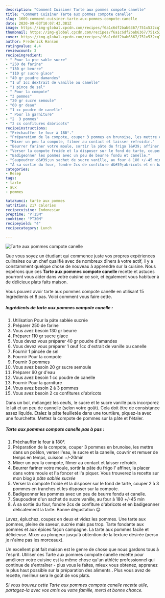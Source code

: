 ```yaml
---
description: "Comment Cuisiner Tarte aux pommes compote canelle"
title: "Comment Cuisiner Tarte aux pommes compote canelle"
slug: 1609-comment-cuisiner-tarte-aux-pommes-compote-canelle
date: 2020-09-03T10:07:43.381Z
image: https://img-global.cpcdn.com/recipes/f6a1c6df2bab6367/751x532cq70/tarte-aux-pommes-compote-canelle-photo-principale-de-la-recette.jpg
thumbnail: https://img-global.cpcdn.com/recipes/f6a1c6df2bab6367/751x532cq70/tarte-aux-pommes-compote-canelle-photo-principale-de-la-recette.jpg
cover: https://img-global.cpcdn.com/recipes/f6a1c6df2bab6367/751x532cq70/tarte-aux-pommes-compote-canelle-photo-principale-de-la-recette.jpg
author: Frederick Hanson
ratingvalue: 4.4
reviewcount: 3
recipeingredient:
- " Pour la pte sable sucre"
- "250 de farine"
- "130 gr beurre"
- "110 gr sucre glace"
- "40 gr poudre damandes"
- "1 uf 1cc dextrait de vanille ou canelle"
- "1 pince de sel"
- " Pour la compote"
- "3 pommes"
- "20 gr sucre semoule"
- "60 gr deau"
- "1 cc poudre de canelle"
- " Pour la garniture"
- "2  3 pommes"
- "2 cs confitures dabricots"
recipeinstructions:
- "Préchauffer le four à 180°."
- "Préparation de la compote, couper 3 pommes en brunoise, les mettre dans un poêlon, verser l&#39;eau, le sucre et la canelle, couvrir et remuer de temps en temps, cuisson +/-20min"
- "Mixer un peu la compote, filmer au contact et laisser refroidir."
- "Beurrer fariner votre moule, sortir la pâte du frigo l&#39; affiner, la placer dans votre moule et l&#39;a foncer et l&#39;a piquer. Vous trouverez la recette sur mon blog à *pâte sablée sucrée*"
- "Verser la compote froide et la disposer sur le fond de tarte, couper 2 à 3 pommes en tranches et les disposer sur la compote."
- "Badigeonner les pommes avec un peu de beurre fondu et canelle."
- "Saupoudrer d&#39;un sachet de sucre vanille, au four à 180 +/-45 min"
- "À sa sortie du four, fondre 2cs de confiture d&#39;abricots et en badigeonner délicatement la tarte. Bonne dégustation 😊"
categories:
- Resep
tags:
- tarte
- aux
- pommes

katakunci: tarte aux pommes 
nutrition: 217 calories
recipecuisine: Indonesian
preptime: "PT15M"
cooktime: "PT30M"
recipeyield: "4"
recipecategory: Lunch

---
```



![Tarte aux pommes compote canelle](https://img-global.cpcdn.com/recipes/f6a1c6df2bab6367/751x532cq70/tarte-aux-pommes-compote-canelle-photo-principale-de-la-recette.jpg)

Que vous soyez un étudiant qui commence juste vos propres expériences culinaires ou un chef qualifié avec de nombreux dîners à votre actif, il y a constamment quelque chose de nouveau à apprendre sur la cuisine. Nous espérons que ces <strong> Tarte aux pommes compote canelle </strong> recette et astuces pourront vous aider dans votre cuisine ce soir, et également vous habituer à de délicieux plats faits maison.

<!--inarticleads1-->

Vous pouvez avoir tarte aux pommes compote canelle en utilisant 15 Ingrédients et 8 pas. Voici comment vous faire cette.

##### Ingrédients de tarte aux pommes compote canelle :

1. Utilisation  Pour la pâte sablée sucrée
1. Préparer 250 de farine
1. Vous avez besoin 130 gr beurre
1. Préparer 110 gr sucre glace
1. Vous devez vous préparer 40 gr poudre d&#39;amandes
1. Vous devez vous préparer 1 œuf 1cc d&#39;extrait de vanille ou canelle
1. Fournir 1 pincée de sel
1. Fournir  Pour la compote
1. Fournir 3 pommes
1. Vous avez besoin 20 gr sucre semoule
1. Préparer 60 gr d&#39;eau
1. Vous avez besoin 1 cc poudre de canelle
1. Fournir  Pour la garniture
1. Vous avez besoin 2 à 3 pommes
1. Vous avez besoin 2 cs confitures d&#39;abricots


Dans un bol, mélangez les oeufs, le sucre et le sucre vanillé puis incorporez le lait et un peu de cannelle (selon votre goût). Cela doit être de consistance assez liquide. Etalez la pâte feuilletée dans une tourtière, piquez-la avec une fourchette. Mettez la compote de pommes sur la pâte et l&#39;étaler. 

<!--inarticleads2-->

##### Tarte aux pommes compote canelle pas à pas :

1. Préchauffer le four à 180°.
1. Préparation de la compote, couper 3 pommes en brunoise, les mettre dans un poêlon, verser l&#39;eau, le sucre et la canelle, couvrir et remuer de temps en temps, cuisson +/-20min
1. Mixer un peu la compote, filmer au contact et laisser refroidir.
1. Beurrer fariner votre moule, sortir la pâte du frigo l&#39; affiner, la placer dans votre moule et l&#39;a foncer et l&#39;a piquer. Vous trouverez la recette sur mon blog à *pâte sablée sucrée*
1. Verser la compote froide et la disposer sur le fond de tarte, couper 2 à 3 pommes en tranches et les disposer sur la compote.
1. Badigeonner les pommes avec un peu de beurre fondu et canelle.
1. Saupoudrer d&#39;un sachet de sucre vanille, au four à 180 +/-45 min
1. À sa sortie du four, fondre 2cs de confiture d&#39;abricots et en badigeonner délicatement la tarte. Bonne dégustation 😊


Lavez, épluchez, coupez en deux et videz les pommes. Une tarte aux pommes, pleine de saveur, sucrée mais pas trop. Tarte fondante aux pommes et aux épices façon campagne. La tarte aux pommes facile et délicieuse. Mixer au plongeur jusqu&#39;à obtention de la texture désirée (perso je n&#39;aime pas les morceaux). 

<!--inarticleads1-->

<p>
Un excellent plat fait maison est le genre de chose que nous gardons tous à l'esprit. Utiliser ces Tarte aux pommes compote canelle recette pour améliorer votre cuisine est la même chose qu'un athlète professionnel qui continue de s'entraîner - plus vous le faites, mieux vous obtenez, apprenez le plus haut possible sur la préparation des aliments . Plus vous avez de recette, meilleur sera le goût de vos plats.
</p>

<p>
<i>Si vous trouvez cette Tarte aux pommes compote canelle recette utile, partagez-la avec vos amis ou votre famille, merci et bonne chance.</i>
</p>
